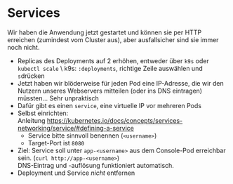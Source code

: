 # Services

Wir haben die Anwendung jetzt gestartet und können sie per HTTP erreichen (zumindest vom Cluster aus), aber 
ausfallsicher sind sie immer noch nicht.

- Replicas des Deployments auf 2 erhöhen, entweder über `k9s` oder `kubectl scale` \\
k9s: `:deployments`, richtige Zeile auswählen und `s`drücken
- Jetzt haben wir blöderweise für jeden Pod eine IP-Adresse, 
die wir den Nutzern unseres Webservers mitteilen (oder ins DNS eintragen) müssten... Sehr unpraktisch
- Dafür gibt es einen `service`, eine virtuelle IP vor mehreren Pods
- Selbst einrichten:  
 Anleitung https://kubernetes.io/docs/concepts/services-networking/service/#defining-a-service
  - Service bitte sinnvoll benennen (`<username>`)
  - Target-Port ist `8080`
- Ziel: Service soll unter `app-<username>` aus dem Console-Pod erreichbar sein. (`curl http://app-<username>`)  
  DNS-Eintrag und -auflösung funktioniert automatisch. 
- Deployment und Service _nicht_ entfernen
